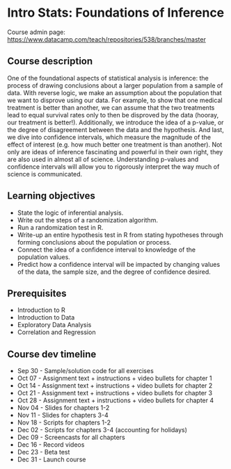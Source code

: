 # Intro Stats: Foundations of Inference

Course admin page: https://www.datacamp.com/teach/repositories/538/branches/master

## Course description

One of the foundational aspects of statistical analysis is inference: the process of drawing conclusions about a larger population from a sample of data.  With reverse logic, we make an assumption about the population that we want to disprove using our data.  For example, to show that one medical treatment is better than another, we can assume that the two treatments lead to equal survival rates only to then be disproved by the data (hooray, our treatment is better!).  Additionally, we introduce the idea of a p-value, or the degree of disagreement between the data and the hypothesis.  And last, we dive into confidence intervals, which measure the magnitude of the effect of interest (e.g. how much better one treatment is than another).  Not only are ideas of inference fascinating and powerful in their own right, they are also used in almost all of science.  Understanding p-values and confidence intervals will allow you to rigorously interpret the way much of science is communicated.

## Learning objectives

* State the logic of inferential analysis.
* Write out the steps of a randomization algorithm.
* Run a randomization test in R.
* Write-up an entire hypothesis test in R from stating hypotheses through forming conclusions about the population or process.
* Connect the idea of a confidence interval to knowledge of the population values.
* Predict how a confidence interval will be impacted by changing values of the data, the sample size, and the degree of confidence desired.

## Prerequisites

* Introduction to R
* Introduction to Data
* Exploratory Data Analysis
* Correlation and Regression

## Course dev timeline

* Sep 30 - Sample/solution code for all exercises
* Oct 07 - Assignment text + instructions + video bullets for chapter 1
* Oct 14 - Assignment text + instructions + video bullets for chapter 2
* Oct 21 - Assignment text + instructions + video bullets for chapter 3
* Oct 28 - Assignment text + instructions + video bullets for chapter 4
* Nov 04 - Slides for chapters 1-2
* Nov 11 - Slides for chapters 3-4
* Nov 18 - Scripts for chapters 1-2
* Dec 02 - Scripts for chapters 3-4 (accounting for holidays)
* Dec 09 - Screencasts for all chapters
* Dec 16 - Record videos
* Dec 23 - Beta test
* Dec 31 - Launch course
